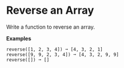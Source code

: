 # Reverse an Array

Write a function to reverse an array.

**Examples**
```
reverse([1, 2, 3, 4]) ➞ [4, 3, 2, 1]
reverse([9, 9, 2, 3, 4]) ➞ [4, 3, 2, 9, 9]
reverse([]) ➞ []
```
